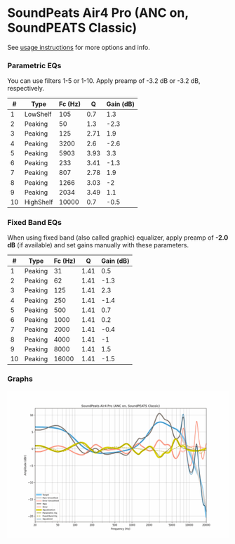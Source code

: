 # SoundPeats Air4 Pro (ANC on, SoundPEATS Classic)
See [usage instructions](https://github.com/jaakkopasanen/AutoEq#usage) for more options and info.

### Parametric EQs
You can use filters 1-5 or 1-10. Apply preamp of -3.2 dB or -3.2 dB, respectively.

|   # | Type      |   Fc (Hz) |    Q |   Gain (dB) |
|-----|-----------|-----------|------|-------------|
|   1 | LowShelf  |       105 | 0.7  |         1.3 |
|   2 | Peaking   |        50 | 1.3  |        -2.3 |
|   3 | Peaking   |       125 | 2.71 |         1.9 |
|   4 | Peaking   |      3200 | 2.6  |        -2.6 |
|   5 | Peaking   |      5903 | 3.93 |         3.3 |
|   6 | Peaking   |       233 | 3.41 |        -1.3 |
|   7 | Peaking   |       807 | 2.78 |         1.9 |
|   8 | Peaking   |      1266 | 3.03 |        -2   |
|   9 | Peaking   |      2034 | 3.49 |         1.1 |
|  10 | HighShelf |     10000 | 0.7  |        -0.5 |

### Fixed Band EQs
When using fixed band (also called graphic) equalizer, apply preamp of **-2.0 dB** (if available) and set gains manually with these parameters.

|   # | Type    |   Fc (Hz) |    Q |   Gain (dB) |
|-----|---------|-----------|------|-------------|
|   1 | Peaking |        31 | 1.41 |         0.5 |
|   2 | Peaking |        62 | 1.41 |        -1.3 |
|   3 | Peaking |       125 | 1.41 |         2.3 |
|   4 | Peaking |       250 | 1.41 |        -1.4 |
|   5 | Peaking |       500 | 1.41 |         0.7 |
|   6 | Peaking |      1000 | 1.41 |         0.2 |
|   7 | Peaking |      2000 | 1.41 |        -0.4 |
|   8 | Peaking |      4000 | 1.41 |        -1   |
|   9 | Peaking |      8000 | 1.41 |         1.5 |
|  10 | Peaking |     16000 | 1.41 |        -1.5 |

### Graphs
![](./SoundPeats%20Air4%20Pro%20(ANC%20on,%20SoundPEATS%20Classic).png)
